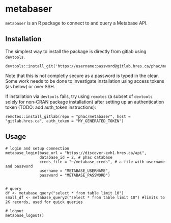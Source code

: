 # metabaser

`metabaser` is an R package to connect to and query a Metabase API.

## Installation

The simplest way to install the package is directly from gitlab using `devtools`.

```
devtools::install_git('https://username:password@gitlab.hres.ca/phac/metabaser.git')

```
Note that this is not completly secure as a password is typed in the clear.
Some work needs to be done to investigate installation using access tokens (as below) or over SSH.

If installation via `devtools` fails, try using `remotes` (a subset of `devtools` solely for non-CRAN package installation) after setting up an authentication token (TODO: add auth_token instructions):

```
remotes::install_gitlab(repo = "phac/metabaser", host = "gitlab.hres.ca", auth_token = "MY_GENERATED_TOKEN")

```

## Usage

```
# login and setup connection
metabase_login(base_url = "https://discover-evh1.hres.ca/api",
               database_id = 2, # phac database
               creds_file = "~/metabase_creds", # a file with username and password 
               username = "METABASE_USERNAME",
               password = "METABASE_PASSWORD")


# query
df <- metabase_query("select * from table limit 10") 
small_df <- metabase_query2("select * from table limit 10") #limits to 2K records, used for quick queries

# logout
metabase_logout()
```

